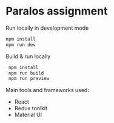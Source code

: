 # Paralos assignment

Run locally in development mode

```bash
npm install
npm run dev
```

Build & run locally

```bash
 npm install
 npm run build
 npm run preview
```

Main tools and frameworks used:

- React
- Redux toolkit
- Material UI

